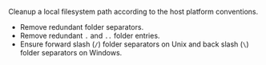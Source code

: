Cleanup a local filesystem path according to the host platform conventions.

- Remove redundant folder separators.
- Remove redundant `.` and `..` folder entries.
- Ensure forward slash (`/`) folder separators on Unix and back slash (`\`) folder separators on Windows.